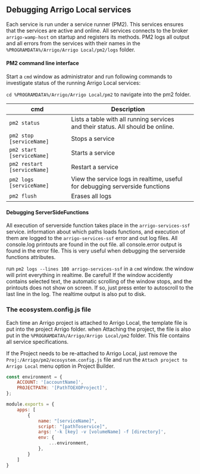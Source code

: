 ## Debugging Arrigo Local services

Each service is run under a service runner (PM2). This services ensures that the services are active and online. All services connects to the broker `arrigo-wamp-host` on startup and registers its methods. PM2 logs all output and all errors from the services with their names in the `%PROGRAMDATA%/Arrigo/Arrigo Local/pm2/logs` folder. 

#### PM2 command line interface 

Start a `cmd` window as administrator and run following commands to investigate status of the running Arrigo Local services:

`cd %PROGRAMDATA%/Arrigo/Arrigo Local/pm2` to navigate into the pm2 folder.

| cmd                         | Description                                                  |      |
| --------------------------- | ------------------------------------------------------------ | ---- |
| `pm2 status`                | Lists a table with all running services and their status. All should be online. |      |
| `pm2 stop [serviceName]`    | Stops a service                                              |      |
| `pm2 start [serviceName]`   | Starts a service                                             |      |
| `pm2 restart [serviceName]` | Restart  a service                                           |      |
| `pm2 logs [serviceName]`    | View the service logs in realtime, useful for debugging serverside functions |      |
| `pm2 flush`                 | Erases all logs                                              |      |

#### Debugging ServerSideFunctions

All execution of serverside function takes place in the `arrigo-services-ssf` service. information about which paths loads functions, and execution of them are logged to the `arrigo-services-ssf` error and out log files. All console.log printouts are found in the out file. all console.error output is found in the error file. This is very useful when debugging the serverside functions attributes. 

run `pm2 logs --lines 100 arrigo-services-ssf`  in a `cmd` window.  the window will print everything in realtime. Be careful! If the window accidently contains selected text, the automatic scrolling of the window stops, and the printouts does not show on screen. If so, just press enter to autoscroll to the last line in the log. The realtime output is also put to disk. 

### The ecosystem.config.js file

Each time an Arrigo project is attached to Arrigo Local, the template file is put into the project Arrigo folder. when Attaching the project, the file is also put in the `%PROGRAMDATA%/Arrigo/Arrigo Local/pm2` folder. This file contains all service specifications.

If the Project needs to be re-attached to Arrigo Local, just remove the `Proj:/Arrigo/pm2/ecosystem.config.js` file and run the `Attach project to Arrigo Local` menu option in Project Builder. 

```javascript
const environment = {
	ACCOUNT: '[accountName]',
	PROJECTPATH: '[PathTOEXOProject]',
};

module.exports = {
	apps: [
		{
			name: "[serviceName]",
			script: "[pathToservice]",
			args: '-k [key] -v [volumeName] -f [directory]',
			env: {
				...environment,
			},
		}
	]
}
```

